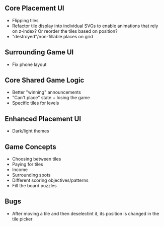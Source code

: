 ## Core Placement UI

- Flipping tiles
- Refactor tile display into individual SVGs to enable animations that rely on z-index? Or reorder the tiles based on position?
- "destroyed"/non-fillable places on grid

## Surrounding Game UI

- Fix phone layout

## Core Shared Game Logic

- Better "winning" announcements
- "Can't place" state + losing the game
- Specific tiles for levels

## Enhanced Placement UI

- Dark/light themes

## Game Concepts

- Choosing between tiles
- Paying for tiles
- Income
- Surrounding spots
- Different scoring objectives/patterns
- Fill the board puzzles

## Bugs

- After moving a tile and then deselectint it, its position is changed in the tile picker
